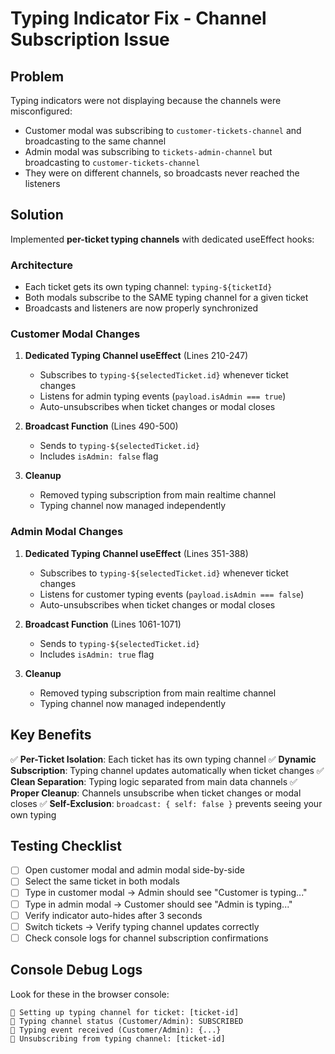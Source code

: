 # Typing Indicator Fix - Channel Subscription Issue

## Problem
Typing indicators were not displaying because the channels were misconfigured:
- Customer modal was subscribing to `customer-tickets-channel` and broadcasting to the same channel
- Admin modal was subscribing to `tickets-admin-channel` but broadcasting to `customer-tickets-channel`
- They were on different channels, so broadcasts never reached the listeners

## Solution
Implemented **per-ticket typing channels** with dedicated useEffect hooks:

### Architecture
- Each ticket gets its own typing channel: `typing-${ticketId}`
- Both modals subscribe to the SAME typing channel for a given ticket
- Broadcasts and listeners are now properly synchronized

### Customer Modal Changes
1. **Dedicated Typing Channel useEffect** (Lines 210-247)
   - Subscribes to `typing-${selectedTicket.id}` whenever ticket changes
   - Listens for admin typing events (`payload.isAdmin === true`)
   - Auto-unsubscribes when ticket changes or modal closes
   
2. **Broadcast Function** (Lines 490-500)
   - Sends to `typing-${selectedTicket.id}`
   - Includes `isAdmin: false` flag

3. **Cleanup**
   - Removed typing subscription from main realtime channel
   - Typing channel now managed independently

### Admin Modal Changes
1. **Dedicated Typing Channel useEffect** (Lines 351-388)
   - Subscribes to `typing-${selectedTicket.id}` whenever ticket changes
   - Listens for customer typing events (`payload.isAdmin === false`)
   - Auto-unsubscribes when ticket changes or modal closes

2. **Broadcast Function** (Lines 1061-1071)
   - Sends to `typing-${selectedTicket.id}`
   - Includes `isAdmin: true` flag

3. **Cleanup**
   - Removed typing subscription from main realtime channel
   - Typing channel now managed independently

## Key Benefits
✅ **Per-Ticket Isolation**: Each ticket has its own typing channel
✅ **Dynamic Subscription**: Typing channel updates automatically when ticket changes
✅ **Clean Separation**: Typing logic separated from main data channels
✅ **Proper Cleanup**: Channels unsubscribe when ticket changes or modal closes
✅ **Self-Exclusion**: `broadcast: { self: false }` prevents seeing your own typing

## Testing Checklist
- [ ] Open customer modal and admin modal side-by-side
- [ ] Select the same ticket in both modals
- [ ] Type in customer modal → Admin should see "Customer is typing..."
- [ ] Type in admin modal → Customer should see "Admin is typing..."
- [ ] Verify indicator auto-hides after 3 seconds
- [ ] Switch tickets → Verify typing channel updates correctly
- [ ] Check console logs for channel subscription confirmations

## Console Debug Logs
Look for these in the browser console:
```
🔔 Setting up typing channel for ticket: [ticket-id]
📡 Typing channel status (Customer/Admin): SUBSCRIBED
🎯 Typing event received (Customer/Admin): {...}
🔌 Unsubscribing from typing channel: [ticket-id]
```
